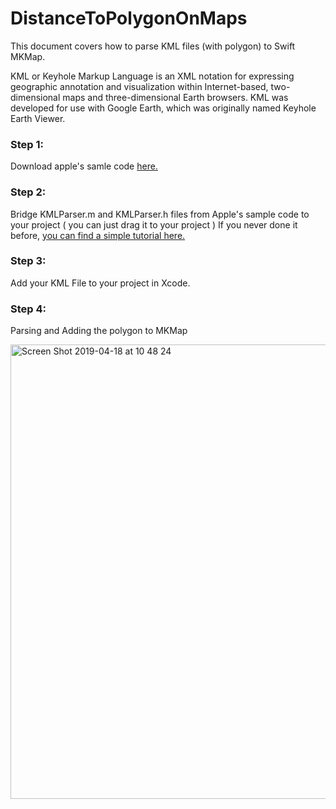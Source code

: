 # DistanceToPolygonOnMaps

This document covers how to parse KML files (with polygon) to Swift MKMap.

KML or Keyhole Markup Language is an XML notation for expressing geographic annotation and visualization within Internet-based, 
two-dimensional maps and three-dimensional Earth browsers. 
KML was developed for use with Google Earth, which was originally named Keyhole Earth Viewer.

### Step 1:

Download apple's samle code [here.](https://developer.apple.com/library/archive/samplecode/KMLViewer/Listings/Classes_KMLParser_m.html)

### Step 2:

Bridge KMLParser.m and KMLParser.h files from Apple's sample code to your project ( you can just drag it to your project )
If you never done it before, [you can find a simple tutorial here.](https://www.ios-blog.com/tutorials/objective-c/how-to-use-objective-c-classes-in-swift/)

### Step 3:

Add your KML File to your project in Xcode.

### Step 4:

Parsing and Adding the polygon to MKMap

<img width="727" alt="Screen Shot 2019-04-18 at 10 48 24" src="https://user-images.githubusercontent.com/49113704/56345152-bab01980-61c7-11e9-9d44-1aee04b8291f.png">


